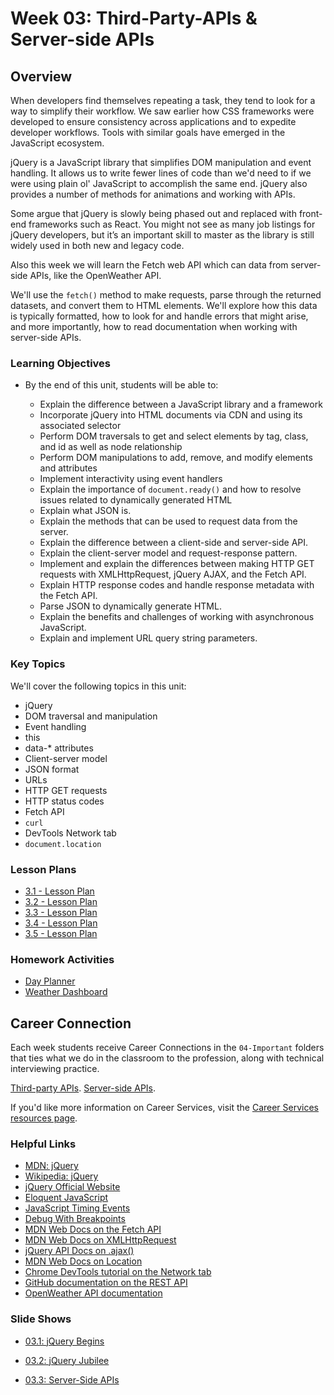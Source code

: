 # Week 03: Third-Party-APIs & Server-side APIs

## Overview

When developers find themselves repeating a task, they tend to look for a way to simplify their workflow. We saw earlier how CSS frameworks were developed to ensure consistency across applications and to expedite developer workflows. Tools with similar goals have emerged in the JavaScript ecosystem. 

jQuery is a JavaScript library that simplifies DOM manipulation and event handling. It allows us to write fewer lines of code than we'd need to if we were using plain ol' JavaScript to accomplish the same end. jQuery also provides a number of methods for animations and working with APIs.

Some argue that jQuery is slowly being phased out and replaced with front-end frameworks such as React. You might not see as many job listings for jQuery developers, but it’s an important skill to master as the library is still widely used in both new and legacy code. 

Also this week we will learn the Fetch web API which can data from server-side APIs, like the OpenWeather API.

We'll use the `fetch()` method to make requests, parse through the returned datasets, and convert them to HTML elements. We'll explore how this data is typically formatted, how to look for and handle errors that might arise, and more importantly, how to read documentation when working with server-side APIs.

### Learning Objectives

* By the end of this unit, students will be able to:

  * Explain the difference between a JavaScript library and a framework
  * Incorporate jQuery into HTML documents via CDN and using its associated selector
  * Perform DOM traversals to get and select elements by tag, class, and id as well as node relationship
  * Perform DOM manipulations to add, remove, and modify elements and attributes
  * Implement interactivity using event handlers
  * Explain the importance of `document.ready()` and how to resolve issues related to dynamically generated HTML
  * Explain what JSON is.
  * Explain the methods that can be used to request data from the server.
  * Explain the difference between a client-side and server-side API.
  * Explain the client-server model and request-response pattern.
  * Implement and explain the differences between making HTTP GET requests with XMLHttpRequest, jQuery AJAX, and the Fetch API.
  * Explain HTTP response codes and handle response metadata with the Fetch API.
  * Parse JSON to dynamically generate HTML.
  * Explain the benefits and challenges of working with asynchronous JavaScript.
  * Explain and implement URL query string parameters.

### Key Topics

We'll cover the following topics in this unit:

* jQuery
* DOM traversal and manipulation
* Event handling
* this
* data-* attributes
* Client-server model
* JSON format
* URLs
* HTTP GET requests
* HTTP status codes
* Fetch API
* `curl`
* DevTools Network tab
* `document.location`

### Lesson Plans

* [3.1 - Lesson Plan](01-Day/01-Day-LessonPlan.md)
* [3.2 - Lesson Plan](02-Day/02-Day-LessonPlan.md)
* [3.3 - Lesson Plan](03-Day/03-Day-LessonPlan.md)
* [3.4 - Lesson Plan](04-Day/04-Day-LessonPlan.md)
* [3.5 - Lesson Plan](05-Day/05-Day-LessonPlan.md)

### Homework Activities

* [Day Planner](../../../01-Class-Content/05-Third-Party-APIs/02-Homework/README.md)
* [Weather Dashboard](../../../01-Class-Content/06-Server-Side-APIs/02-Homework/README.MD)

## Career Connection

Each week students receive Career Connections in the `04-Important` folders that ties what we do in the classroom to the profession, along with technical interviewing practice.

[Third-party APIs](../../../01-Class-Content/05-Third-Party-APIs/04-Important/CAREER-CONNECTION.md).
[Server-side APIs](../../../01-Class-Content/06-Server-Side-APIs/04-Important/CAREER-CONNECTION.md).

If you'd like more information on Career Services, visit the [Career Services resources page](http://bit.ly/CodingCS).

### Helpful Links

* [MDN: jQuery](https://developer.mozilla.org/en-US/docs/Glossary/jQuery)
* [Wikipedia: jQuery](https://en.wikipedia.org/wiki/JQuery)
* [jQuery Official Website](https://jquery.com/)
* [Eloquent JavaScript](http://eloquentjavascript.net/)
* [JavaScript Timing Events](http://www.w3schools.com/js/js_timing.asp)
* [Debug With Breakpoints](https://developers.google.com/web/tools/chrome-devtools/debug/breakpoints/?hl=en)
* [MDN Web Docs on the Fetch API](https://developer.mozilla.org/en-US/docs/Web/API/Fetch_API/Using_Fetch)
* [MDN Web Docs on XMLHttpRequest](https://developer.mozilla.org/en-US/docs/Web/API/XMLHttpRequest)
* [jQuery API Docs on .ajax()](https://api.jquery.com/jquery.ajax/)
* [MDN Web Docs on Location](https://developer.mozilla.org/en-US/docs/Web/API/Location)
* [Chrome DevTools tutorial on the Network tab](https://developers.google.com/web/tools/chrome-devtools/network)
* [GitHub documentation on the REST API](https://docs.github.com/en/rest/reference)
* [OpenWeather API documentation](https://openweathermap.org/api)

### Slide Shows

* [03.1: jQuery Begins](https://docs.google.com/presentation/d/1NBt77MEEZDhJS9_mYzqgaSLQs8eQNHnd1ay38bKlnHI/edit?usp=sharing)

* [03.2: jQuery Jubilee](https://docs.google.com/presentation/d/1OLol2xQemLl4uhvtKg7J3qx6hL4v59UTT9uRxlvfHNs/edit?usp=sharing)

* [03.3: Server-Side APIs](https://docs.google.com/presentation/d/1tL0nVHEJVeR5Bi1C1bDBUAOY2ncW9ySReklGIAzaRms/edit?usp=sharing)